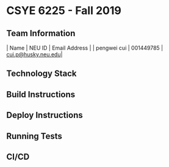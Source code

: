 # CSYE 6225 - Fall 2019

## Team Information

| Name        | NEU ID    | Email Address      |
| pengwei cui | 001449785 | cui.p@husky.neu.edu|


## Technology Stack


## Build Instructions


## Deploy Instructions


## Running Tests


## CI/CD


